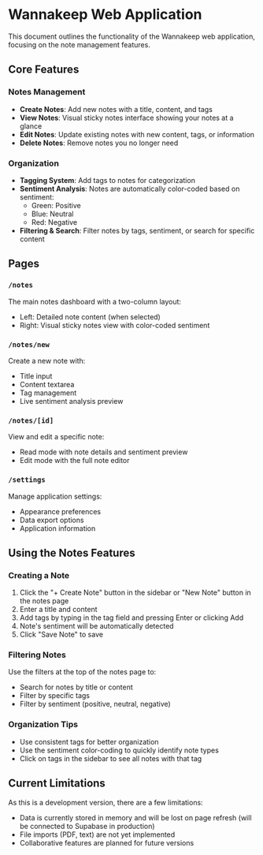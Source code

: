 # Wannakeep Web Application

This document outlines the functionality of the Wannakeep web application, focusing on the note management features.

## Core Features

### Notes Management
- **Create Notes**: Add new notes with a title, content, and tags
- **View Notes**: Visual sticky notes interface showing your notes at a glance
- **Edit Notes**: Update existing notes with new content, tags, or information
- **Delete Notes**: Remove notes you no longer need

### Organization
- **Tagging System**: Add tags to notes for categorization
- **Sentiment Analysis**: Notes are automatically color-coded based on sentiment:
  - Green: Positive
  - Blue: Neutral
  - Red: Negative
- **Filtering & Search**: Filter notes by tags, sentiment, or search for specific content

## Pages

### `/notes`
The main notes dashboard with a two-column layout:
- Left: Detailed note content (when selected)
- Right: Visual sticky notes view with color-coded sentiment

### `/notes/new`
Create a new note with:
- Title input
- Content textarea
- Tag management
- Live sentiment analysis preview

### `/notes/[id]`
View and edit a specific note:
- Read mode with note details and sentiment preview
- Edit mode with the full note editor

### `/settings`
Manage application settings:
- Appearance preferences
- Data export options
- Application information

## Using the Notes Features

### Creating a Note
1. Click the "+ Create Note" button in the sidebar or "New Note" button in the notes page
2. Enter a title and content
3. Add tags by typing in the tag field and pressing Enter or clicking Add
4. Note's sentiment will be automatically detected
5. Click "Save Note" to save

### Filtering Notes
Use the filters at the top of the notes page to:
- Search for notes by title or content
- Filter by specific tags
- Filter by sentiment (positive, neutral, negative)

### Organization Tips
- Use consistent tags for better organization
- Use the sentiment color-coding to quickly identify note types
- Click on tags in the sidebar to see all notes with that tag

## Current Limitations

As this is a development version, there are a few limitations:
- Data is currently stored in memory and will be lost on page refresh (will be connected to Supabase in production)
- File imports (PDF, text) are not yet implemented
- Collaborative features are planned for future versions 